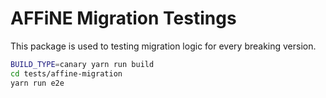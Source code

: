 # AFFiNE Migration Testings

This package is used to testing migration logic for every breaking version.

```sh
BUILD_TYPE=canary yarn run build
cd tests/affine-migration
yarn run e2e
```
